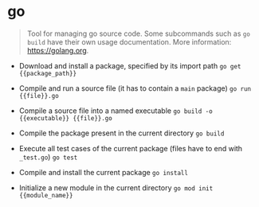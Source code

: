 # go
> Tool for managing go source code.
> Some subcommands such as `go build` have their own usage documentation.
> More information: <https://golang.org>.

- Download and install a package, specified by its import path
`go get {{package_path}}`

- Compile and run a source file (it has to contain a `main` package)
`go run {{file}}.go`

- Compile a source file into a named executable
`go build -o {{executable}} {{file}}.go`

- Compile the package present in the current directory
`go build`

- Execute all test cases of the current package (files have to end with `_test.go`)
`go test`

- Compile and install the current package
`go install`

- Initialize a new module in the current directory
`go mod init {{module_name}}`
